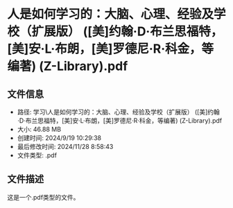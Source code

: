 ﻿# 人是如何学习的：大脑、心理、经验及学校（扩展版） ([美]约翰·D·布兰思福特，[美]安·L·布朗，[美]罗德尼·R·科金，等编著) (Z-Library).pdf

## 文件信息
- 路径: 学习\人是如何学习的：大脑、心理、经验及学校（扩展版） ([美]约翰·D·布兰思福特，[美]安·L·布朗，[美]罗德尼·R·科金，等编著) (Z-Library).pdf
- 大小: 46.88 MB
- 创建时间: 2024/9/19 10:29:38
- 最后修改时间: 2024/11/28 8:58:43
- 文件类型: .pdf

## 文件描述
这是一个.pdf类型的文件。

